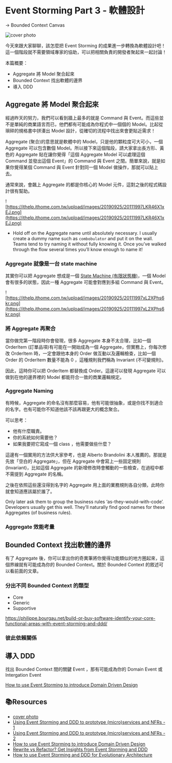# Event Storming Part 3 - 軟體設計

-> Bounded Context Canvas

![cover photo](https://images.unsplash.com/photo-1483058712412-4245e9b90334?ixlib=rb-1.2.1&ixid=eyJhcHBfaWQiOjEyMDd9&auto=format&fit=crop&w=1350&q=80)

今天來跟大家聊聊，該怎麼把 Event Storming 的成果進一步轉換為軟體設計吧！
這一個階段就不需要領域專家的協助，可以把相關負責的開發者聚起來一起討論！

本篇概要：

- Aggregate 將 Model 聚合起來
- Bounded Context 找出軟體的邊界
- 導入 DDD

## Aggregate 將 Model 聚合起來

經過昨天的努力，我們可以看到牆上最多的就是 Command 與 Event。而這些並不是單純的商業語言而已，他們都有可能成為你程式中一個個的 Model。比起從瑣碎的規格書中拼湊出 Model 設計，從確切的流程中找出來會更貼近需求！

Aggregate (聚合)的意思就是軟體中的 Model，只是他的顆粒度可大可小，一個 Aggregate 可以包含數個 Model。所以接下來這個階段，請大家拿出長方形、黃色的 Aggregate 貼在讓你覺得「這個 Aggregate Model 可以處理這個 Command 並發出這個 Event」的 Command 與 Event 之間。簡單來說，就是如果你覺得某個 Command 與 Event 針對同一個 Model 做操作，那就可以貼上去。

通常來說，會飆上 Aggregate 的都是你核心的 Model 元件，這對之後的程式碼設計很有幫助。

![https://ithelp.ithome.com.tw/upload/images/20190925/20111997LKR46X1xEJ.png](https://ithelp.ithome.com.tw/upload/images/20190925/20111997LKR46X1xEJ.png)

- Hold off on the Aggregate name until absolutely necessary. I usually create a dummy name such as `combobulator` and put it on the wall. Teams tend to try naming it without fully knowing it. Once you’ve walked through the flow several times you’ll know enough to name it!

### Aggregate 就像是一台 state machine

其實你可以把 Aggregate 想成是一個 [State Machine (有限狀態機)](https://zh.wikipedia.org/wiki/有限状态机)，一個 Model 會有很多的狀態，因此一種 Aggregate 可能會對應到多組 Command 與 Event。

![https://ithelp.ithome.com.tw/upload/images/20190925/20111997xL2XPhs6kr.png](https://ithelp.ithome.com.tw/upload/images/20190925/20111997xL2XPhs6kr.png)

### 將 Aggregate 再聚合

當你做完第一階段時你會發現，很多 Aggregate 本身不太合理，比如一個 OrderItem (訂單品項)有可能在一開始成為一個 Aggregate，但實務上，你每次修改 OrderItem 時，一定會跟他本身的 Order 做互動以及邏輯檢查，比如一個 Order 的 OrderItem 數量不能為 0 ，這種規則我們稱為 Invariant (不可變規則)。

因此，這時你可以把 OrderItem 都替換成 Order。這邊可以發現 Aggregate 可以做到在他的邊界裡的 Model 都能符合一致的商業邏輯規定。

### Aggregate Naming

有時候，Aggregate 的命名沒有那麼容易，他有可能很抽象，或是你找不到適合的名字。也有可能你不知道他該不該再跟更大的概念聚合。

可以思考：

- 他有什麼職責。
- 你的系統如何需要他？
- 如果我要把它寫成一個 class ，他需要做些什麼？

這邊有一個實用的方法供大家參考，也是 Alberto Brandolini 本人推薦的。那就是先放「空白的 Aggregate」，但在 Aggregate 中會寫上一些固定規則 (Invariant)，比如這個 Aggregate 的新增修改時會觸動的一些檢查，在過程中都不需提到 Aggregate 的名稱。

之後在依照這些還沒得到名字的 Aggregate 用上面的業務規則各自分類，此時你就會知道應該屬於誰了。

Only later ask them to group the business rules ‘as-they-would-with-code’. Developers usually get this well. They’ll naturally find good names for these Aggregates (of business rules).

### Aggregate 效能考量

## Bounded Context 找出軟體的邊界

有了 Aggregate 後，你可以拿出你的奇異筆將你覺得功能類似的地方圈起來，這個界線就有可能成為你的 Bounded Context。關於 Bounded Context 的敘述可以看前面的文章。

### 分出不同 Bounded Context 的類型

- Core
- Generic
- Supportive

https://philippe.bourgau.net/build-or-buy-software-identify-your-core-functional-areas-with-event-storming-and-ddd/

### 彼此依賴關係

## 導入 DDD

找出 Bounded Context 間的關鍵 Event ，那有可能成為你的 Domain Event 或 Intergation Event

[How to use Event Storming to introduce Domain Driven Design](https://philippe.bourgau.net/how-to-use-event-storming-to-introduce-domain-driven-design/)

## 📚Resources

- [cover photo](https://unsplash.com/photos/KE0nC8-58MQ)
- [Using Event Storming and DDD to prototype (micro)services and NFRs - 1](https://philippe.bourgau.net/using-event-storming-and-ddd-to-prototype-microservices-and-nfrs-1/)
- [Using Event Storming and DDD to prototype (micro)services and NFRs - 2](https://philippe.bourgau.net/using-event-storming-and-ddd-to-prototype-microservices-and-nfrs-2/)
- [How to use Event Storming to introduce Domain Driven Design](https://philippe.bourgau.net/how-to-use-event-storming-to-introduce-domain-driven-design/)
- [Rewrite vs Refactor? Get Insights from Event Storming and DDD](https://philippe.bourgau.net/rewrite-vs-refactor-get-insights-from-event-storming-and-ddd/)
- [How to use Event Storming and DDD for Evolutionary Architecture](https://philippe.bourgau.net/how-to-use-event-storming-and-ddd-for-evolutionary-architecture/)

